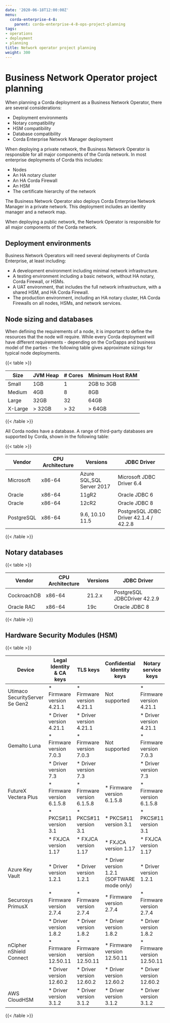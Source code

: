 ```yaml
---
date: '2020-06-18T12:00:00Z'
menu:
  corda-enterprise-4-8:
    parent: corda-enterprise-4-8-ops-project-planning
tags:
- operations
- deployment
- planning
title: Network operator project planning
weight: 300
---
```


# Business Network Operator project planning

When planning a Corda deployment as a Business Network Operator, there are several considerations:

- Deployment environments
- Notary compatibility
- HSM compatibility
- Database compatibility
- Corda Enterprise Network Manager deployment

When deploying a private network, the Business Network Operator is responsible for all major components of the Corda network. In most enterprise deployments of Corda this includes:

* Nodes
* An HA notary cluster
* An HA Corda Firewall
* An HSM
* The certificate hierarchy of the network

The Business Network Operator also deploys Corda Enterprise Network Manager in a private network. This deployment includes an identity manager and a network map.

When deploying a public network, the Network Operator is responsible for all major components of the Corda network.

## Deployment environments

Business Network Operators will need several deployments of Corda Enterprise, at least including:

- A development environment including minimal network infrastructure.
- A testing environment including a basic network, without HA notary, Corda Firewall, or HSMs.
- A UAT environment, that includes the full network infrastructure, with a shared HSM, and HA Corda Firewall.
- The production environment, including an HA notary cluster, HA Corda Firewalls on all nodes, HSMs, and network services.

## Node sizing and databases

When defining the requirements of a node, it is important to define the resources that the node will require. While every
Corda deployment will have different requirements - depending on the CorDapps and business model of the parties - the
following table gives approximate sizings for typical node deployments.

{{< table >}}

|Size|JVM Heap|# Cores|Minimum Host RAM|
|------------|---------|-------|----------------|
|Small|1GB|1|2GB to 3GB|
|Medium|4GB|8|8GB|
|Large|32GB|32|64GB|
|X-Large|> 32GB|> 32|> 64GB|

{{< /table >}}

All Corda nodes have a database. A range of third-party databases are supported by Corda, shown in the following table:

{{< table >}}

|Vendor|CPU Architecture|Versions|JDBC Driver|
|-------------------------------|------------------|------------------|------------------------|
|Microsoft|x86-64|Azure SQL,SQL Server 2017|Microsoft JDBC Driver 6.4|
|Oracle|x86-64|11gR2|Oracle JDBC 6|
|Oracle|x86-64|12cR2|Oracle JDBC 8|
|PostgreSQL|x86-64|9.6, 10.10 11.5|PostgreSQL JDBC Driver 42.1.4 / 42.2.8|

{{< /table >}}

## Notary databases

{{< table >}}

|Vendor|CPU Architecture|Versions|JDBC Driver|
|-------------------------------|------------------|------------------|--------------------|
|CockroachDB|x86-64|21.2.x|PostgreSQL JDBCDriver 42.2.9|
|Oracle RAC|x86-64|19c|Oracle JDBC 8|

{{< /table >}}

## Hardware Security Modules (HSM)

{{< table >}}

|Device|Legal Identity & CA keys|TLS keys|Confidential Identity keys|Notary service keys|
|-------------------------------|----------------------------|----------------------------|----------------------------|-----------------------------|
| Utimaco SecurityServer Se Gen2| * Firmware version 4.21.1  | * Firmware version 4.21.1  | Not supported              | * Firmware version 4.21.1   |
|                               | * Driver version 4.21.1    | * Driver version 4.21.1    |                            | * Driver version 4.21.1     |
| Gemalto Luna                  | * Firmware version 7.0.3   | * Firmware version 7.0.3   | Not supported              | * Firmware version 7.0.3    |
|                               | * Driver version 7.3       | * Driver version 7.3       |                            | * Driver version 7.3        |
| FutureX Vectera Plus          | * Firmware version 6.1.5.8 | * Firmware version 6.1.5.8 | * Firmware version 6.1.5.8 | * Firmware version 6.1.5.8  |
|                               | * PKCS#11 version 3.1      | * PKCS#11 version 3.1      | * PKCS#11 version 3.1      | * PKCS#11 version 3.1       |
|                               | * FXJCA version 1.17       | * FXJCA version 1.17       | * FXJCA version 1.17       | * FXJCA version 1.17        |
| Azure Key Vault               | * Driver version 1.2.1     | * Driver version 1.2.1     | * Driver version 1.2.1 (SOFTWARE mode only)| * Driver version 1.2.1      |
| Securosys PrimusX             | * Firmware version 2.7.4   | * Firmware version 2.7.4   | * Firmware version 2.7.4   | * Firmware version 2.7.4    |
|                               | * Driver version 1.8.2     | * Driver version 1.8.2     | * Driver version 1.8.2     | * Driver version 1.8.2      |
| nCipher nShield Connect       | * Firmware version 12.50.11| * Firmware version 12.50.11| * Firmware version 12.50.11| * Firmware version 12.50.11 |
|                               | * Driver version 12.60.2   | * Driver version 12.60.2   | * Driver version 12.60.2   | * Driver version 12.60.2    |
| AWS CloudHSM                  | * Driver version 3.1.2     | * Driver version 3.1.2     | * Driver version 3.1.2     | * Driver version 3.1.2      |

{{< /table >}}
